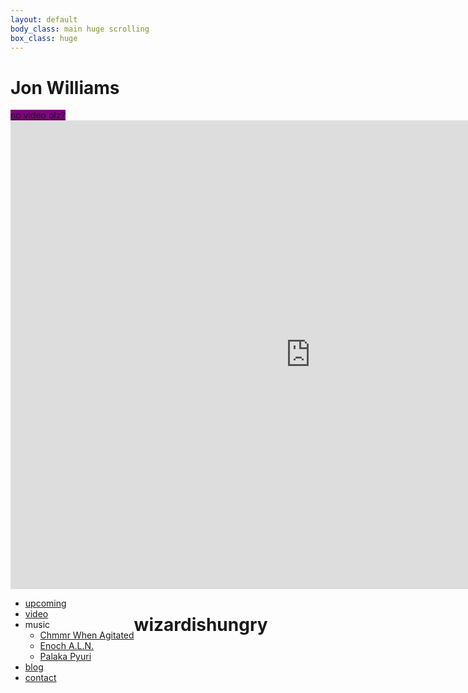 ```yaml
---
layout: default 
body_class: main huge scrolling
box_class: huge
---
```

<h1>Jon Williams</h1>

<div>
<a class="less tiny" style="background: purple" href="#info" onclick="this.parentNode.style.display = 'none'; return false;">no video plz?</a><br>
<iframe title="YouTube video player" class="youtube-player" type="text/html" width="960" height="750" src="http://www.youtube.com/embed/AvgokdShLTg?rel=0&amp;hd=1" frameborder="0"> </iframe>
</div>
<a name="info"></a>
<ul style="float:left" class="root">
  <li><a class="upcoming" href="upcoming.html">upcoming</a></li>

  <li><a class="video" href="media.html">video</a></li>

  <li>music
    <ul class="less">
        <li><a href="http://chmmrwhenagitated.com/">Chmmr When Agitated</a></li>
        <li><a href="http://soundcloud.com/enoch-aln">Enoch A.L.N.</a></li>
        <li class="less"><a href="http://soundcloud.com/wizardishungry/palaka-pyuri-crest-jewel-mix">Palaka Pyuri</a></li>
    </ul>
  </li>

  <li><a class="blog" href="http://jonwillia.ms/">blog</a></li>

  <li><a class="contact" href="mailto:jon@wizardishungry.com">contact</a></li>

</ul>
<!--
<br clear="all">
<div></div>
-->
<h1>wizardishungry</h1>
